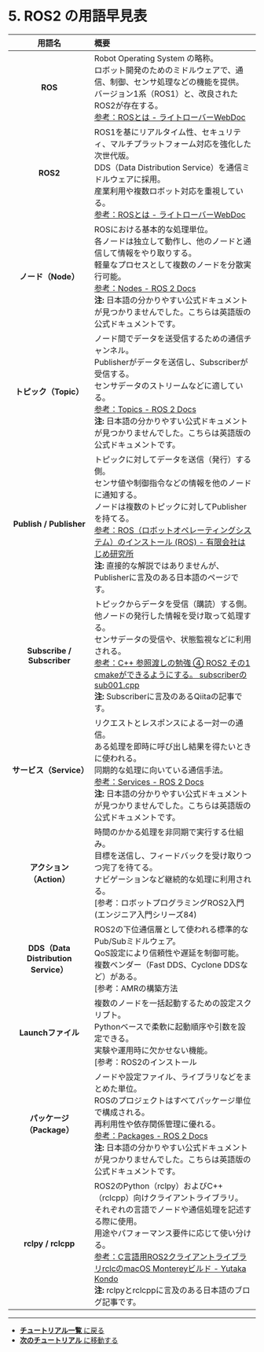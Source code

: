 # 5. ROS2 の用語早見表

| 用語名 | 概要 |
|:---:|:---|
| **ROS** | Robot Operating System の略称。<br>ロボット開発のためのミドルウェアで、通信、制御、センサ処理などの機能を提供。<br>バージョン1系（ROS1）と、改良されたROS2が存在する。<br>[参考：ROSとは - ライトローバーWebDoc](https://vstoneofficial.github.io/lightrover_webdoc/software/aboutROS/) |
| **ROS2** | ROS1を基にリアルタイム性、セキュリティ、マルチプラットフォーム対応を強化した次世代版。<br>DDS（Data Distribution Service）を通信ミドルウェアに採用。<br>産業利用や複数ロボット対応を重視している。<br>[参考：ROSとは - ライトローバーWebDoc](https://vstoneofficial.github.io/lightrover_webdoc/software/aboutROS/) |
| **ノード（Node）** | ROSにおける基本的な処理単位。<br>各ノードは独立して動作し、他のノードと通信して情報をやり取りする。<br>軽量なプロセスとして複数のノードを分散実行可能。<br>[参考：Nodes - ROS 2 Docs](https://docs.ros.org/en/humble/Concepts/Nodes.html) <br>**注:** 日本語の分かりやすい公式ドキュメントが見つかりませんでした。こちらは英語版の公式ドキュメントです。 |
| **トピック（Topic）** | ノード間でデータを送受信するための通信チャンネル。<br>Publisherがデータを送信し、Subscriberが受信する。<br>センサデータのストリームなどに適している。<br>[参考：Topics - ROS 2 Docs](https://docs.ros.org/en/humble/Concepts/Topics.html) <br>**注:** 日本語の分かりやすい公式ドキュメントが見つかりませんでした。こちらは英語版の公式ドキュメントです。 |
| **Publish / Publisher** | トピックに対してデータを送信（発行）する側。<br>センサ値や制御指令などの情報を他のノードに通知する。<br>ノードは複数のトピックに対してPublisherを持てる。<br>[参考：ROS（ロボットオペレーティングシステム）のインストール (ROS) - 有限会社はじめ研究所](https://hajimerobot.co.jp/ros/install/) <br>**注:** 直接的な解説ではありませんが、Publisherに言及のある日本語のページです。 |
| **Subscribe / Subscriber** | トピックからデータを受信（購読）する側。<br>他ノードの発行した情報を受け取って処理する。<br>センサデータの受信や、状態監視などに利用される。<br>[参考：C++ 参照渡しの勉強 ④ ROS2 その1 cmakeができるようにする。 subscriberのsub001.cpp](https://qiita.com/jamjam/items/28cb7fcd678b39378090) <br>**注:** Subscriberに言及のあるQiitaの記事です。 |
| **サービス（Service）** | リクエストとレスポンスによる一対一の通信。<br>ある処理を即時に呼び出し結果を得たいときに使われる。<br>同期的な処理に向いている通信手法。<br>[参考：Services - ROS 2 Docs](https://docs.ros.org/en/humble/Concepts/Services.html) <br>**注:** 日本語の分かりやすい公式ドキュメントが見つかりませんでした。こちらは英語版の公式ドキュメントです。 |
| **アクション（Action）** | 時間のかかる処理を非同期で実行する仕組み。<br>目標を送信し、フィードバックを受け取りつつ完了を待てる。<br>ナビゲーションなど継続的な処理に利用される。<br>[参考：ロボットプログラミングROS2入門 (エンジニア入門シリーズ84) | 岡田 浩之 |本 | 通販 | Amazon](https://www.amazon.co.jp/%E3%83%AD%E3%83%9C%E3%83%83%E3%83%88%E3%83%97%E3%83%AD%E3%82%B0%E3%83%A9%E3%83%9F%E3%83%B3%E3%82%B0ROS2%E5%85%A5%E9%96%80-%E3%82%A8%E3%83%B3%E3%82%B8%E3%83%8B%E3%82%A2%E5%85%A5%E9%96%80%E3%82%B7%E3%83%AA%E3%83%BC%E3%82%BA-%E5%B2%A1%E7%94%B0-%E6%B5%A9%E4%B9%8B/dp/4904774906) <br>**注:** ROS2の入門書（日本語）のAmazonリンクです。 |
| **DDS（Data Distribution Service）** | ROS2の下位通信層として使われる標準的なPub/Subミドルウェア。<br>QoS設定により信頼性や遅延を制御可能。<br>複数ベンダー（Fast DDS、Cyclone DDSなど）がある。<br>[参考：AMRの構築方法 | ROS2 DDS - ADLINK](https://www.adlinktech.com/jp/ROS2_how_do_you_build_an_amr) |
| **Launchファイル** | 複数のノードを一括起動するための設定スクリプト。<br>Pythonベースで柔軟に起動順序や引数を設定できる。<br>実験や運用時に欠かせない機能。<br>[参考：ROS2のインストール | 中部大学AIロボティクス学科](https://cu-milab.github.io/ai-robot/ps/we1emyp/) <br>**注:** Launchファイルにおける文字コードに関する記述のある日本語ページです。 |
| **パッケージ（Package）** | ノードや設定ファイル、ライブラリなどをまとめた単位。<br>ROSのプロジェクトはすべてパッケージ単位で構成される。<br>再利用性や依存関係管理に優れる。<br>[参考：Packages - ROS 2 Docs](https://docs.ros.org/en/humble/Tutorials/Beginner-Client-Libraries/Creating-Your-First-ROS2-Package.html) <br>**注:** 日本語の分かりやすい公式ドキュメントが見つかりませんでした。こちらは英語版の公式ドキュメントです。 |
| **rclpy / rclcpp** | ROS2のPython（rclpy）およびC++（rclcpp）向けクライアントライブラリ。<br>それぞれの言語でノードや通信処理を記述する際に使用。<br>用途やパフォーマンス要件に応じて使い分ける。<br>[参考：C言語用ROS2クライアントライブラリrclcのmacOS Montereyビルド - Yutaka Kondo](https://www.youtalk.jp/2021/12/10/rclc-on-macos.html) <br>**注:** rclpyとrclcppに言及のある日本語のブログ記事です。 |

---

- [**チュートリアル一覧** に戻る](./toc.md)
- [**次のチュートリアル** に移動する](./tutorial6.md)

